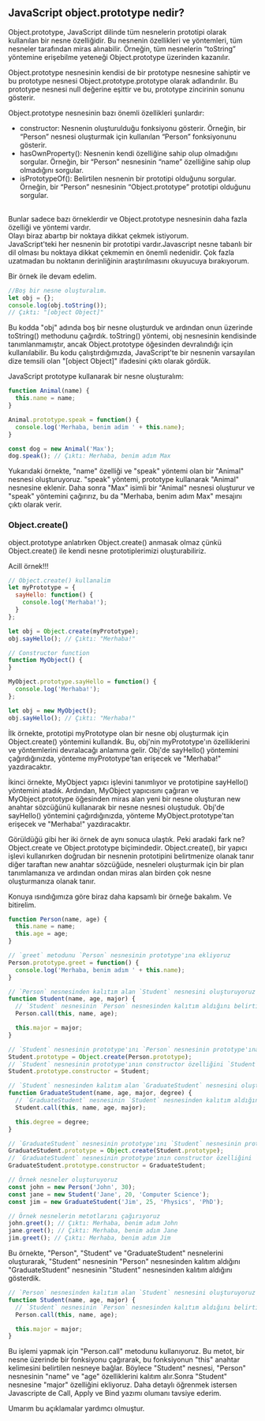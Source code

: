 ## JavaScript object.prototype nedir?
Object.prototype, JavaScript dilinde tüm nesnelerin prototipi olarak kullanılan bir nesne özelliğidir. Bu nesnenin özellikleri ve yöntemleri, tüm nesneler tarafından miras alınabilir. Örneğin, tüm nesnelerin “toString” yöntemine erişebilme yeteneği Object.prototype üzerinden kazanılır.<br>

Object.prototype nesnesinin kendisi de bir prototype nesnesine sahiptir ve bu prototype nesnesi Object.prototype.prototype olarak adlandırılır. Bu prototype nesnesi null değerine eşittir ve bu, prototype zincirinin sonunu gösterir.<br>

Object.prototype nesnesinin bazı önemli özellikleri şunlardır:

* constructor: Nesnenin oluşturulduğu fonksiyonu gösterir. Örneğin, bir “Person” nesnesi oluşturmak için kullanılan “Person” fonksiyonunu gösterir.
* hasOwnProperty(): Nesnenin kendi özelliğine sahip olup olmadığını sorgular. Örneğin, bir “Person” nesnesinin “name” özelliğine sahip olup olmadığını sorgular.
* isPrototypeOf(): Belirtilen nesnenin bir prototipi olduğunu sorgular. Örneğin, bir “Person” nesnesinin “Object.prototype” prototipi olduğunu sorgular.
<br>
Bunlar sadece bazı örneklerdir ve Object.prototype nesnesinin daha fazla özelliği ve yöntemi vardır.
<br>
Olayı biraz abartıp bir noktaya dikkat çekmek istiyorum.<br>
JavaScript'teki her nesnenin bir prototipi vardır.Javascript nesne tabanlı bir dil olması bu noktaya dikkat çekmemin en önemli nedenidir. Çok fazla uzatmadan bu noktanın derinliğinin araştırılmasını okuyucuya bırakıyorum.<br>

Bir örnek ile devam edelim.

```javascript
//Boş bir nesne oluşturalım.
let obj = {};
console.log(obj.toString());
// Çıktı: "[object Object]"
```
Bu kodda "obj" adında boş bir nesne oluşturduk ve ardından onun üzerinde toString() methodunu çağırdık. toString() yöntemi, obj nesnesinin kendisinde tanımlanmamıştır, ancak Object.prototype öğesinden devralındığı için kullanılabilir. Bu kodu çalıştırdığımızda, JavaScript'te bir nesnenin varsayılan dize temsili olan "[object Object]" ifadesini çıktı olarak gördük.

JavaScript prototype kullanarak bir nesne oluşturalım:

```javascript
function Animal(name) {
  this.name = name;
}

Animal.prototype.speak = function() {
  console.log('Merhaba, benim adim ' + this.name);
}

const dog = new Animal('Max');
dog.speak(); // Çıktı: Merhaba, benim adım Max
```

Yukarıdaki örnekte, "name" özelliği ve "speak" yöntemi olan bir "Animal" nesnesi oluşturuyoruz. "speak" yöntemi, prototype kullanarak "Animal" nesnesine eklenir. Daha sonra "Max" isimli bir "Animal" nesnesi oluşturur ve "speak" yöntemini çağırırız, bu da "Merhaba, benim adım Max" mesajını çıktı olarak verir.<br>

### Object.create()

object.prototype anlatırken Object.create() anmasak olmaz çünkü Object.create() ile kendi nesne prototiplerimizi oluşturabiliriz.<br>

Acill örnek!!!
```javascript
// Object.create() kullanalim
let myPrototype = {
  sayHello: function() {
    console.log('Merhaba!');
  }
};

let obj = Object.create(myPrototype);
obj.sayHello(); // Çıktı: "Merhaba!"
```
```javascript
// Constructor function
function MyObject() {
}

MyObject.prototype.sayHello = function() {
  console.log('Merhaba!');
};

let obj = new MyObject();
obj.sayHello(); // Çıktı: "Merhaba!"

```
İlk örnekte, prototipi myPrototype olan bir nesne obj oluşturmak için Object.create() yöntemini kullandık. Bu, obj'nin myPrototype'ın özelliklerini ve yöntemlerini devralacağı anlamına gelir. Obj'de sayHello() yöntemini çağırdığınızda, yönteme myPrototype'tan erişecek ve "Merhaba!" yazdıracaktır.<br>

İkinci örnekte, MyObject yapıcı işlevini tanımlıyor ve prototipine sayHello() yöntemini atadık. Ardından, MyObject yapıcısını çağıran ve MyObject.prototype öğesinden miras alan yeni bir nesne oluşturan new anahtar sözcüğünü kullanarak bir nesne nesnesi oluştuduk. Obj'de sayHello() yöntemini çağırdığınızda, yönteme MyObject.prototype'tan erişecek ve "Merhaba!" yazdıracaktır.<br>

Görüldüğü gibi her iki örnek de aynı sonuca ulaştık. Peki aradaki fark ne? Object.create ve Object.prototype biçimindedir. Object.create(), bir yapıcı işlevi kullanırken doğrudan bir nesnenin prototipini belirtmenize olanak tanır diğer taraftan new anahtar sözcüğüde, nesneleri oluşturmak için bir plan tanımlamanıza ve ardından ondan miras alan birden çok nesne oluşturmanıza olanak tanır.

Konuya ısındığımıza göre biraz daha kapsamlı bir örneğe bakalım. Ve bitirelim.

```javascript
function Person(name, age) {
  this.name = name;
  this.age = age;
}

// `greet` metodunu `Person` nesnesinin prototype'ına ekliyoruz
Person.prototype.greet = function() {
  console.log('Merhaba, benim adım ' + this.name);
}

// `Person` nesnesinden kalıtım alan `Student` nesnesini oluşturuyoruz
function Student(name, age, major) {
  // `Student` nesnesinin `Person` nesnesinden kalıtım aldığını belirtiyoruz
  Person.call(this, name, age);

  this.major = major;
}

// `Student` nesnesinin prototype'ını `Person` nesnesinin prototype'ına bağlıyoruz
Student.prototype = Object.create(Person.prototype);
// `Student` nesnesinin prototype'ının constructor özelliğini `Student` nesnesine ayarlıyoruz
Student.prototype.constructor = Student;

// `Student` nesnesinden kalıtım alan `GraduateStudent` nesnesini oluşturuyoruz
function GraduateStudent(name, age, major, degree) {
  // `GraduateStudent` nesnesinin `Student` nesnesinden kalıtım aldığını belirtiyoruz
  Student.call(this, name, age, major);

  this.degree = degree;
}

// `GraduateStudent` nesnesinin prototype'ını `Student` nesnesinin prototype'ına bağlıyoruz
GraduateStudent.prototype = Object.create(Student.prototype);
// `GraduateStudent` nesnesinin prototype'ının constructor özelliğini `GraduateStudent` nesnesine ayarlıyoruz
GraduateStudent.prototype.constructor = GraduateStudent;

// Örnek nesneler oluşturuyoruz
const john = new Person('John', 30);
const jane = new Student('Jane', 20, 'Computer Science');
const jim = new GraduateStudent('Jim', 25, 'Physics', 'PhD');

// Örnek nesnelerin metotlarını çağırıyoruz
john.greet(); // Çıktı: Merhaba, benim adım John
jane.greet(); // Çıktı: Merhaba, benim adım Jane
jim.greet(); // Çıktı: Merhaba, benim adım Jim

```
Bu örnekte, "Person", "Student" ve "GraduateStudent" nesnelerini oluşturarak, "Student" nesnesinin "Person" nesnesinden kalıtım aldığını "GraduateStudent" nesnesinin "Student" nesnesinden kalıtım aldığını gösterdik.

```javascript
// `Person` nesnesinden kalıtım alan `Student` nesnesini oluşturuyoruz
function Student(name, age, major) {
  // `Student` nesnesinin `Person` nesnesinden kalıtım aldığını belirtiyoruz
  Person.call(this, name, age);

  this.major = major;
}
```
Bu işlemi yapmak için "Person.call" metodunu kullanıyoruz. Bu metot, bir nesne üzerinde bir fonksiyonu çağırarak, bu fonksiyonun "this" anahtar kelimesini belirtilen nesneye bağlar. Böylece "Student" nesnesi, "Person" nesnesinin "name" ve "age" özelliklerini kalıtım alır.Sonra "Student" nesnesine "major" özelliğini ekliyoruz.
Daha detaylı öğrenmek istersen Javascripte de Call, Apply ve Bind yazımı olumanı tavsiye ederim.

Umarım bu açıklamalar yardımcı olmuştur.
